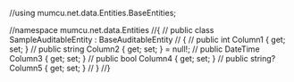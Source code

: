 ﻿//using mumcu.net.data.Entities.BaseEntities;

//namespace mumcu.net.data.Entities
//{
//    public class SampleAuditableEntity : BaseAuditableEntity
//    {
//        public int Column1 { get; set; }
//        public string Column2 { get; set; } = null!;
//        public DateTime Column3 { get; set; }
//        public bool Column4 { get; set; }
//        public string? Column5 { get; set; }
//    }
//}